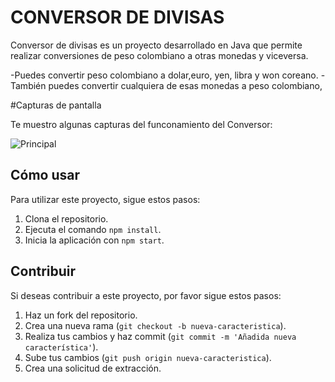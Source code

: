 # CONVERSOR DE DIVISAS

Conversor de divisas es un proyecto desarrollado en Java que permite realizar conversiones de peso colombiano a otras monedas y viceversa.

-Puedes convertir peso colombiano a dolar,euro, yen, libra y won coreano.
-También puedes convertir cualquiera de esas monedas a peso colombiano,

#Capturas de pantalla

Te muestro algunas capturas del funconamiento del Conversor:

![Principal](conversor/img/img1.jpg)



## Cómo usar

Para utilizar este proyecto, sigue estos pasos:

1. Clona el repositorio.
2. Ejecuta el comando `npm install`.
3. Inicia la aplicación con `npm start`.

## Contribuir

Si deseas contribuir a este proyecto, por favor sigue estos pasos:

1. Haz un fork del repositorio.
2. Crea una nueva rama (`git checkout -b nueva-caracteristica`).
3. Realiza tus cambios y haz commit (`git commit -m 'Añadida nueva característica'`).
4. Sube tus cambios (`git push origin nueva-caracteristica`).
5. Crea una solicitud de extracción.
